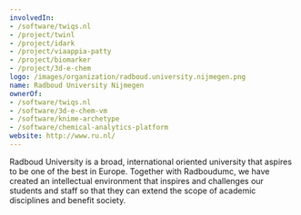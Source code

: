 ```yaml
---
involvedIn:
- /software/twiqs.nl
- /project/twinl
- /project/idark
- /project/viaappia-patty
- /project/biomarker
- /project/3d-e-chem
logo: /images/organization/radboud.university.nijmegen.png
name: Radboud University Nijmegen
ownerOf:
- /software/twiqs.nl
- /software/3d-e-chem-vm
- /software/knime-archetype
- /software/chemical-analytics-platform
website: http://www.ru.nl/
---
```

Radboud University is a broad, international oriented university that aspires to be one of the best in Europe. Together with Radboudumc, we have created an intellectual environment that inspires and challenges our students and staff so that  they can extend the scope of academic disciplines and benefit society.
